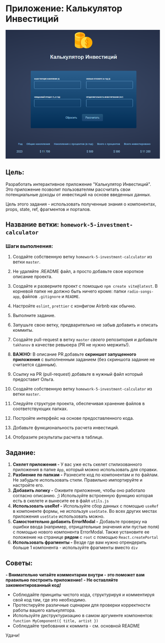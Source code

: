 # Приложение: Калькулятор Инвестиций

![Alt text](image.png)

## Цель:

Разработать интерактивное приложение "Калькулятор Инвестиций". Это приложение позволит пользователям рассчитать свои потенциальные доходы от инвестиций на основе введенных данных.

Цель этого задания - использовать полученные знания о компонентах, props, state, ref, фрагментов и порталов.

## Название ветки: `homework-5-investment-calculator`

### Шаги выполнения:

1. Создайте собственную ветку `homework-5-investment-calculator` из ветки `master`.
2. Не удаляйте .README файл, а просто добавьте свое короткое описание проекта.
3. Создайте и разверните проект с помощью `npm create vite@latest`. В корневой папке не должно быть ничего кроме: папки `radio-songs-app`, файлов `.gitignore` и `README`.
4. Настройте `eslint`, `prettier` с конфигом Airbnb как обычно.
5. Выполните задание.
6. Запушьте свою ветку, предварительно не забыв добавить и описать коммиты.
7. Создайте pull-request в ветку `master` _своего_ репозитория и добавьте `takhanov` в качестве ревьюера (PR не нужно мержить!).
8. **ВАЖНО:** В описание PR добавьте **скриншот запущенного приложения** с выполненным заданием (без скриншота задание не считается сданным).
9. Ссылку на PR (pull-request) добавьте в нужный файл который предоставит Ольга.

10. Создайте собственную ветку `homework-5-investment-calculator` из ветки `master`.
11. Следуйте структуре проекта, обеспечивая хранение файлов в соответствующих папках.
12. Постройте интерфейс на основе предоставленного кода.
13. Добавьте функциональность расчета инвестиций.
14. Отобразите результаты расчета в таблице.

## Задание:

1. **Скелет приложения -** У вас уже есть скелет стилизованного приложения в папке `App`, который можно использовать для справки.
2. **Разбиение по папкам -** Разнесите код по компонентам и по файлам. Не забудьте использовать стили. Правильно импортируйте и настройте его.
3. **Добавить логику -** Оживите приложение, чтобы оно работало согласно описанию. ;) Используйте встроенную функцию которая есть в скелете и вынесите ее в файл `utils.js`
4. **Использовать useRef -** Используйте сбор данных с помощью `useRef` в компоненте формы, не используя `useState`. Во всех других местах приложения `useState` использовать можно.
5. **Самостоятельно добавить ErrorModal -** Добавьте проверку на ошибки ввода (например, отрицательные значения или пустые поля) c помощью нового компонента ErrorModal. Также установите ее положение на странице **рядом** с `root` с помощью `React.createPortal`
6. **Использовать фрагменты -** Везде где вам нужно отрендерить больше 1 компонента - используйте фрагменты вместо `div`

## Советы:

**- Внимательно читайте комментарии внутри - это поможет вам правильно построить приложение!**
**- Не оставляйте закоментированный код!**

- Соблюдайте принципы чистого кода, структурируя и комментируя свой код там, где это необходимо.
- Протестируйте различные сценарии для проверки корректности работы вашего калькулятора.
- Используйте деструктуризацию в самом аргументе компонентов: `function MyComponent({ title, artist })`
- Cоблюдайте требования к коммита - см. основной README

Удачи!
